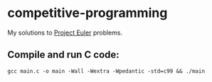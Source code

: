 # competitive-programming
My solutions to [Project Euler](https://projecteuler.net/) problems.

## Compile and run C code:
```
gcc main.c -o main -Wall -Wextra -Wpedantic -std=c99 && ./main
```
